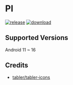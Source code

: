 # PI
[![release](https://img.shields.io/github/v/release/SanmerApps/PI?label=release&color=red)](https://github.com/SanmerApps/PI/releases) [![download](https://shields.io/github/downloads/SanmerApps/PI/total?label=download)](https://github.com/SanmerApps/PI/releases/latest)

## Supported Versions
Android 11 ~ 16

## Credits
 - [tabler/tabler-icons](https://github.com/tabler/tabler-icons.git)
